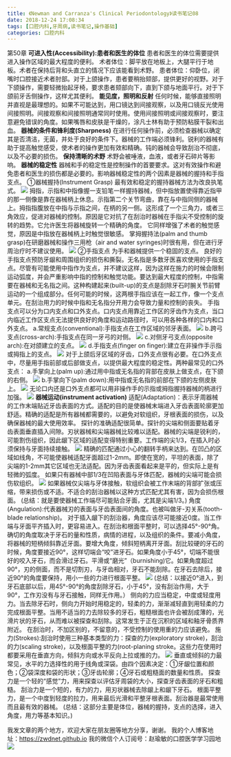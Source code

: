 ```yaml
---
title: 《Newman and Carranza's Clinical Periodontology》读书笔记08
date: 2018-12-24 17:08:34
tags: [口腔内科,牙周病,读书笔记,操作基础]
categories: 口腔内科
---
```

第50章
**可进入性(Accessibility):患者和医生的体位**
患者和医生的体位需要提供进入操作区域的最大程度的便利。
术者体位：脚平放在地板上，大腿平行于地板。术者在保持后背和头直立的情况下应该能看到术野。
患者体位：仰卧位，闭嘴时口腔接近术者肘部。对于上颌操作，患者要稍抬颏部，提供更好的视野。对于下颌操作，需要轻微抬起牙椅，要求患者颏部向下，直到下颌与地面平行。对于下颌前牙舌侧操作，这样尤其便利。
**能见度，照明和反射**
任何时候，能够直接照明并直视是最理想的。如果不可能达到，用口镜达到间接观察，以及用口镜反光使用间接照明。间接观察和间接照明通常同时使用。使用间接照明或间接观察时，要注意避免错误的角度。如果嘴唇和皮肤是干燥的，涂凡士林有助于预防粘膜干裂和出血。
**器械的条件和锋利度(Sharpness)**
在进行任何操作前，必须检查器械以确定其是否清洁，无菌，并处于良好的条件下。器械的工作端必须锋利。锐利的器械有助于提高触觉感受，使术者的操作更加有效和精确。钝的器械会导致刮治不彻底，以及不必要的损伤。
**保持清晰的术野**
术野会被唾液，血液，或者牙石碎片等影响。
**器械的稳定性**
器械和手的稳定性是控制操作的首要要求。这对有效操作和避免患者和医生的损伤都是必要的。影响器械稳定性的两个因素是器械的握持和手指支点。
①器械握持(Instrument Grasp)
最有效和稳定的握持器械方法为改良执笔式。
![](https://zymblog-1258069789.cos.ap-chengdu.myqcloud.com/blog0067-lcyzbxbj08/01.jpg)
拇指，示指和中指像握一支铅笔一样握持器械，但中指放置使得靠近指甲的那一侧像是靠在器械柄上休息。示指第二个关节弯曲，靠在与中指同侧的器械上。拇指指腹放在中指与示指之间，在柄的另一侧。这形成了一个三角力，或者三角效应，促进对器械的控制。原因是它对抗了在刮治时器械在手指尖不受控制的旋转的趋势。它允许医生将器械旋转一个精确的角度。 它同样增强了术者的触觉感觉，原因是中指放在器械柄上时触觉很敏感。
掌拇握持法(palm and thumb grasp)在研磨器械和操作三用枪（air and water syringes)时很有用，但在进行牙周治疗时不建议使用。
![](https://zymblog-1258069789.cos.ap-chengdu.myqcloud.com/blog0067-lcyzbxbj08/02.jpg)
②手指支点
为手和器械提供一个稳固的支点。
良好的手指支点预防牙龈和周围组织的损伤和撕裂。无名指是多数牙医喜欢使用的手指支点。尽管有可能使用中指作为支点，并不建议这样，因为这样在施力的时候会限制运动弧度，并会严重影响中指的控制和触觉功能。要达到最大程度的控制，中指需要在器械和无名指之间。这种构建起来(built-up)的支点是刮除牙石时腕关节前臂运动的一个组成部分。任何可能的时候，这两根手指应该在一起工作，像一个支点单元。在刮治用力的时候中指和无名指分开用力会导致力量和控制的丧失。
手指支点可以分为口内支点和口外支点。口内支点用靠近工作区的牙齿作为支点，当口内临近工作区支点无法提供良好的角度和运动路径时，可以用各种各样的口内和口外支点。
a.常规支点(conventional):手指支点在工作区域的邻牙表面。
![](https://zymblog-1258069789.cos.ap-chengdu.myqcloud.com/blog0067-lcyzbxbj08/03.jpg)
b.跨弓支点(cross-arch):手指支点在同一牙弓的对侧。
![](https://zymblog-1258069789.cos.ap-chengdu.myqcloud.com/blog0067-lcyzbxbj08/04.jpg)
c.对侧牙弓支点(opposite arch):在对颌建立的支点。
![](https://zymblog-1258069789.cos.ap-chengdu.myqcloud.com/blog0067-lcyzbxbj08/05.jpg)
d.手指支点(finger on finger):建立在非操作手示指或拇指上的支点。
![](https://zymblog-1258069789.cos.ap-chengdu.myqcloud.com/blog0067-lcyzbxbj08/06.jpg)
对于上颌后牙区域的牙齿，口外支点很有必要。在口外支点中，尽量用手指前部或后部做支点，以提供最大程度的稳定性。两种最常见的口外支点：
a.手掌向上(palm up):通过用中指或无名指的背部在皮肤上做支点，在下颌的右侧。
![](https://zymblog-1258069789.cos.ap-chengdu.myqcloud.com/blog0067-lcyzbxbj08/07.jpg)
b.手掌向下(palm down):用中指或无名指的前部在下颌的左侧皮肤上。
![](https://zymblog-1258069789.cos.ap-chengdu.myqcloud.com/blog0067-lcyzbxbj08/08.jpg)
无论口内还是口外支点都可以用非操作手的示指或拇指握持器械的柄进行加强。
![](https://zymblog-1258069789.cos.ap-chengdu.myqcloud.com/blog0067-lcyzbxbj08/09.jpg)
**器械运动(instrument activation)**
适配(Adaptation)：表示牙周器械的工作末端贴近牙齿表面的方式。适配的目的是使器械末端进入牙齿表面轮廓更加舒适。精确的适配是所有器械都需要的，以避免对软组织，牙根表面的损伤，以及确保器械的最大使用效率。
探针的准确适配很简单。探针的尖端和侧面要贴着牙齿表面垂直插入间隙。刃状器械和尖端器械比较难以适配。器械的尖端是锐利的，可能割伤组织，因此龈下区域的适配变得特别重要。工作端的尖1/3，在插入时必须保持与牙面持续接触。
![](https://zymblog-1258069789.cos.ap-chengdu.myqcloud.com/blog0067-lcyzbxbj08/10.jpg)
精确的匹配通过小心的翻转手柄来达到。在凹凸的区域如线角，不可能使器械适配牙面超过1-2mm。即使在宽的，平坦的表面，除了尖端的1-2mm其它区域也无法适配。因为牙齿表面看起来是平的，但实际上是有轻微的弧度。
如果只有器械中部1/3在凹陷表面与牙体匹配，器械的尖端可能会损伤软组织。
![](https://zymblog-1258069789.cos.ap-chengdu.myqcloud.com/blog0067-lcyzbxbj08/11.jpg)
如果器械仅尖端与牙体接触，软组织会被工作末端的背部扩张或压缩，带来损伤或不适。不适合的刮治器械以这种方式匹配尤其有害，因为会损伤根面。
(总结：就是要使器械工作端尽可能贴合牙面，尤其是尖端1/3。)
角度(Angulation):代表器械刃的表面与牙齿表面间的角度。也被叫做牙-刃关系(tooth-blade relationship)。
对于插入龈下的刮治器，角度应该尽可能接近0度。当工作端与牙面平齐插入时，更容易进入。在刮治和根面平整时，可以选择45°-90°角。确切的角度取决于牙石的量和性质，病情的进程，以及组织的条件。要减小角度，将器械的短柄倾斜靠近牙面。要增大角度，倾斜短柄离开牙面。刮比较硬的牙石的时候，角度要接近90°，这样切端会“咬”进牙石。如果角度小于45°，切端不能很好的咬入牙石，而会滑过牙石。平滑或“磨光”（burnishing)它。如果角度超过90°，刃的侧面，而不是切割刃，与牙齿相对，牙石不能刮除。在牙石去除后，接近90°的角度要保持，用小一些的力进行根面平整。
![](https://zymblog-1258069789.cos.ap-chengdu.myqcloud.com/blog0067-lcyzbxbj08/12.jpg)
(总结：以接近0°进入，到牙石底部以后，用45°-90°的角度刮除牙石，小于45°，没有刮治作用，大于90°，工作刃没有与牙石接触，同样无作用。）
侧向的力应当稳定，中度或轻度用力。当去除牙石时，侧向力开始时用稳定的，轻柔的力，渐渐减轻直到用轻柔的力完成根面平整。当用不适当的力去除较多的牙石，粗糙根面也许会被刮成薄的，光滑片状的牙石，从而难以被探查和刮除。这常发生于正在沉积的区域和釉牙骨质界附近。
在刮治时，不加区别的，不留意的，不受控制的使用重的力应该避免。
施力(Strokes):刮治时使用三种基本类型的力：探查的力(exploratory stroke)，刮治的力(scaling stroke)，以及根面平整的力(root-planing stroke。这些力在使用时都要采用在垂直方向，倾斜方向或水平反向上拉或推的力。
![](https://zymblog-1258069789.cos.ap-chengdu.myqcloud.com/blog0067-lcyzbxbj08/13.jpg)
垂直或倾斜的力最常见，水平的力选择性的用于线角或深袋。由四个因素决定：①牙龈位置和颜色；②袋深度和袋的形状；③牙齿轮廓；④牙石或粗糙面的数量和性质。
探查力是一个轻的“感觉”力，用来探查以评估牙周袋的大小，探查牙齿表面的牙石和粗糙。
刮治力是一个短的，有力的力，用刃状器械去除龈上和龈下牙石。
根面平整力，是一个中度到轻度的拉力，用来最后光滑和平整牙根表面。刮治器是最常使用而且最有效的器械。
(总结：这部分主要是体位，器械的握持，支点的选择，进入角度，用力等基本知识。)

我发文章的两个地方，欢迎大家在朋友圈等地方分享，谢谢。
我的个人博客地址：https://zwdnet.github.io
我的微信个人订阅号：赵瑜敏的口腔医学学习园地
![](https://zymblog-1258069789.cos.ap-chengdu.myqcloud.com/other/wx.jpg)